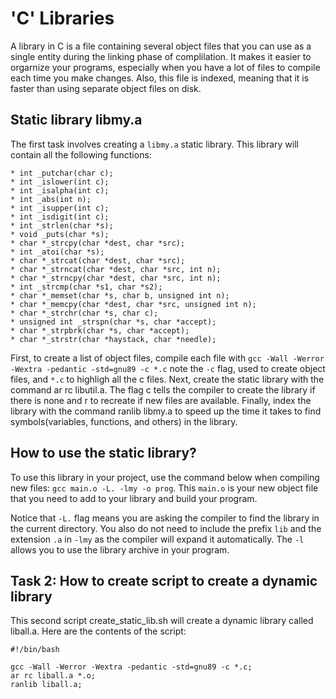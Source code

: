 # 'C' Libraries
A library in C is a file containing several object files that you can use as a single entity during the linking phase of complilation. It makes it easier to orgarnize your programs, especially when you have a lot of files to compile each time you make changes. Also, this file is indexed, meaning that it is faster than using separate object files on disk.
 
## Static library libmy.a
The first task involves creating a `libmy.a` static library. This library will contain all the following functions:
```
* int _putchar(char c);
* int _islower(int c);
* int _isalpha(int c);
* int _abs(int n);
* int _isupper(int c);
* int _isdigit(int c);
* int _strlen(char *s);
* void _puts(char *s);
* char *_strcpy(char *dest, char *src);
* int _atoi(char *s);
* char *_strcat(char *dest, char *src);
* char *_strncat(char *dest, char *src, int n);
* char *_strncpy(char *dest, char *src, int n);
* int _strcmp(char *s1, char *s2);
* char *_memset(char *s, char b, unsigned int n);
* char *_memcpy(char *dest, char *src, unsigned int n);
* char *_strchr(char *s, char c);
* unsigned int _strspn(char *s, char *accept);
* char *_strpbrk(char *s, char *accept);
* char *_strstr(char *haystack, char *needle);
```
First, to create a list of object files, compile each file with `gcc -Wall -Werror -Wextra -pedantic -std=gnu89 -c *.c` note the `-c` flag, used to create object files, and `*.c` to highligh all the c files.
Next, create the static library with the command ar rc libutil.a. The flag c tells the compiler to create the library if there is none and r to recreate if new files are available.
Finally, index the library with the command ranlib libmy.a to speed up the time it takes to find symbols(variables, functions, and others) in the library.

## How to use the static library?
To use this library in your project, use the command below when compiling new files: `gcc main.o -L. -lmy -o prog`. This `main.o` is your new object file that you need to add to your library and build your program.

Notice that `-L.` flag means you are asking the compiler to find the library in the current directory. You also do not need to include the prefix `lib` and the extension `.a` in `-lmy` as the compiler will expand it automatically. The `-l` allows you to use the library archive in your program.

## Task 2: How to create script to create a dynamic library
This second script create_static_lib.sh will create a dynamic library called liball.a. Here are the contents of the script:
```
#!/bin/bash

gcc -Wall -Werror -Wextra -pedantic -std=gnu89 -c *.c;
ar rc liball.a *.o;
ranlib liball.a;
```
